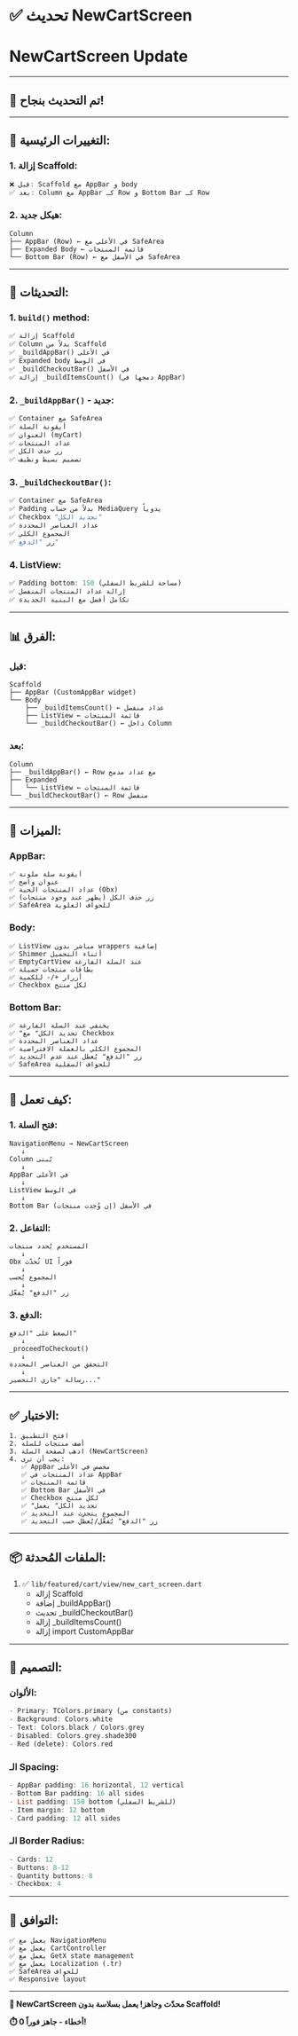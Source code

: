# ✅ تحديث NewCartScreen
# NewCartScreen Update

---

## 🎉 تم التحديث بنجاح!

---

## 📝 التغييرات الرئيسية:

### 1. **إزالة Scaffold**:
```dart
❌ قبل: Scaffold مع AppBar و body
✅ بعد: Column مع AppBar كـ Row و Bottom Bar كـ Row
```

### 2. **هيكل جديد**:
```
Column
├── AppBar (Row) ← في الأعلى مع SafeArea
├── Expanded Body ← قائمة المنتجات
└── Bottom Bar (Row) ← في الأسفل مع SafeArea
```

---

## 🔧 التحديثات:

### 1. `build()` method:
```dart
✅ إزالة Scaffold
✅ Column بدلاً من Scaffold
✅ _buildAppBar() في الأعلى
✅ Expanded body في الوسط
✅ _buildCheckoutBar() في الأسفل
✅ إزالة _buildItemsCount() (دمجها في AppBar)
```

### 2. `_buildAppBar()` - جديد:
```dart
✅ Container مع SafeArea
✅ أيقونة السلة
✅ العنوان (myCart)
✅ عداد المنتجات
✅ زر حذف الكل
✅ تصميم بسيط ونظيف
```

### 3. `_buildCheckoutBar()`:
```dart
✅ Container مع SafeArea
✅ Padding بدلاً من حساب MediaQuery يدوياً
✅ Checkbox "تحديد الكل"
✅ عداد العناصر المحددة
✅ المجموع الكلي
✅ زر "الدفع"
```

### 4. ListView:
```dart
✅ Padding bottom: 150 (مساحة للشريط السفلي)
✅ إزالة عداد المنتجات المنفصل
✅ تكامل أفضل مع البنية الجديدة
```

---

## 📊 الفرق:

### قبل:
```
Scaffold
├── AppBar (CustomAppBar widget)
└── Body
    ├── _buildItemsCount() ← عداد منفصل
    ├── ListView ← قائمة المنتجات
    └── _buildCheckoutBar() ← داخل Column
```

### بعد:
```
Column
├── _buildAppBar() ← Row مع عداد مدمج
├── Expanded
│   └── ListView ← قائمة المنتجات
└── _buildCheckoutBar() ← Row منفصل
```

---

## 🎯 الميزات:

### AppBar:
```
✅ أيقونة سلة ملونة
✅ عنوان واضح
✅ عداد المنتجات الحية (Obx)
✅ زر حذف الكل (يظهر عند وجود منتجات)
✅ SafeArea للحواف العلوية
```

### Body:
```
✅ ListView مباشر بدون wrappers إضافية
✅ Shimmer أثناء التحميل
✅ EmptyCartView عند السلة الفارغة
✅ بطاقات منتجات جميلة
✅ أزرار +/- للكمية
✅ Checkbox لكل منتج
```

### Bottom Bar:
```
✅ يختفي عند السلة الفارغة
✅ "تحديد الكل" مع Checkbox
✅ عداد العناصر المحددة
✅ المجموع الكلي بالعملة الافتراضية
✅ زر "الدفع" يُعطل عند عدم التحديد
✅ SafeArea للحواف السفلية
```

---

## 🚀 كيف تعمل:

### 1. فتح السلة:
```
NavigationMenu → NewCartScreen
   ↓
Column يُبنى
   ↓
AppBar في الأعلى
   ↓
ListView في الوسط
   ↓
Bottom Bar في الأسفل (إن وُجدت منتجات)
```

### 2. التفاعل:
```
المستخدم يُحدد منتجات
   ↓
Obx تُحدّث UI فوراً
   ↓
المجموع يُحسب
   ↓
زر "الدفع" يُفعّل
```

### 3. الدفع:
```
الضغط على "الدفع"
   ↓
_proceedToCheckout()
   ↓
التحقق من العناصر المحددة
   ↓
رسالة "جاري التحضير..."
```

---

## ✅ الاختبار:

```
1. افتح التطبيق
2. أضف منتجات للسلة
3. اذهب لصفحة السلة (NewCartScreen)
4. يجب أن ترى:
   ✅ AppBar مخصص في الأعلى
   ✅ عداد المنتجات في AppBar
   ✅ قائمة المنتجات
   ✅ Bottom Bar في الأسفل
   ✅ Checkbox لكل منتج
   ✅ "تحديد الكل" يعمل
   ✅ المجموع يتحدث عند التحديد
   ✅ زر "الدفع" يُفعّل/يُعطّل حسب التحديد
```

---

## 📦 الملفات المُحدثة:

1. ✅ `lib/featured/cart/view/new_cart_screen.dart`
   - إزالة Scaffold
   - إضافة _buildAppBar()
   - تحديث _buildCheckoutBar()
   - إزالة _buildItemsCount()
   - إزالة import CustomAppBar

---

## 🎨 التصميم:

### الألوان:
```dart
- Primary: TColors.primary (من constants)
- Background: Colors.white
- Text: Colors.black / Colors.grey
- Disabled: Colors.grey.shade300
- Red (delete): Colors.red
```

### الـ Spacing:
```dart
- AppBar padding: 16 horizontal, 12 vertical
- Bottom Bar padding: 16 all sides
- List padding: 150 bottom (للشريط السفلي)
- Item margin: 12 bottom
- Card padding: 12 all sides
```

### الـ Border Radius:
```dart
- Cards: 12
- Buttons: 8-12
- Quantity buttons: 8
- Checkbox: 4
```

---

## 🔄 التوافق:

```
✅ يعمل مع NavigationMenu
✅ يعمل مع CartController
✅ يعمل مع GetX state management
✅ يعمل مع Localization (.tr)
✅ SafeArea للحواف
✅ Responsive layout
```

---

**🎊 NewCartScreen محدّث وجاهز! يعمل بسلاسة بدون Scaffold!**

**⏱️ 0 أخطاء - جاهز فوراً!**


